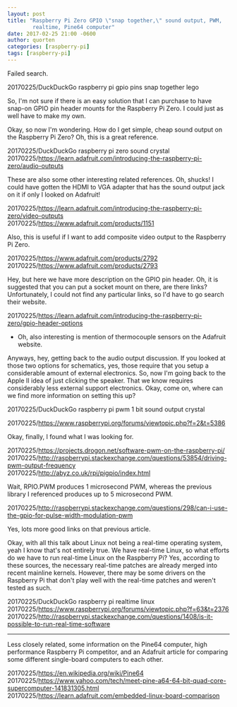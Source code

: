 ```yaml
---
layout: post
title: "Raspberry Pi Zero GPIO \"snap together,\" sound output, PWM,
        realtime, Pine64 computer"
date: 2017-02-25 21:00 -0600
author: quorten
categories: [raspberry-pi]
tags: [raspberry-pi]
---
```


Failed search.

20170225/DuckDuckGo raspberry pi gpio pins snap together lego

So, I'm not sure if there is an easy solution that I can purchase to
have snap-on GPIO pin header mounts for the Raspberry Pi Zero.  I
could just as well have to make my own.

Okay, so now I'm wondering.  How do I get simple, cheap sound output
on the Raspberry Pi Zero?  Oh, this is a great reference.

20170225/DuckDuckGo raspberry pi zero sound crystal
20170225/https://learn.adafruit.com/introducing-the-raspberry-pi-zero/audio-outputs

These are also some other interesting related references.  Oh, shucks!
I could have gotten the HDMI to VGA adapter that has the sound output
jack on it if only I looked on Adafruit!

20170225/https://learn.adafruit.com/introducing-the-raspberry-pi-zero/video-outputs  
20170225/https://www.adafruit.com/products/1151

Also, this is useful if I want to add composite video output to the
Raspberry Pi Zero.

<!-- more -->

20170225/https://www.adafruit.com/products/2792  
20170225/https://www.adafruit.com/products/2793

Hey, but here we have more description on the GPIO pin header.  Oh, it
is suggested that you can put a socket mount on there, are there
links?  Unfortunately, I could not find any particular links, so I'd
have to go search their website.

20170225/https://learn.adafruit.com/introducing-the-raspberry-pi-zero/gpio-header-options

* Oh, also interesting is mention of thermocouple sensors on the
  Adafruit website.

Anyways, hey, getting back to the audio output discussion.  If you
looked at those two options for schematics, yes, those require that
you setup a considerable amount of external electronics.  So, now I'm
going back to the Apple II idea of just clicking the speaker.  That we
know requires considerably less external support electronics.  Okay,
come on, where can we find more information on setting this up?

20170225/DuckDuckGo raspberry pi pwm 1 bit sound output crystal

20170225/https://www.raspberrypi.org/forums/viewtopic.php?f=2&t=5386

Okay, finally, I found what I was looking for.

20170225/https://projects.drogon.net/software-pwm-on-the-raspberry-pi/  
20170225/http://raspberrypi.stackexchange.com/questions/53854/driving-pwm-output-frequency  
20170225/http://abyz.co.uk/rpi/pigpio/index.html

Wait, RPIO.PWM produces 1 microsecond PWM, whereas the previous
library I referenced produces up to 5 microsecond PWM.

20170225/http://raspberrypi.stackexchange.com/questions/298/can-i-use-the-gpio-for-pulse-width-modulation-pwm

Yes, lots more good links on that previous article.

Okay, with all this talk about Linux not being a real-time operating
system, yeah I know that's not entirely true.  We have real-time
Linux, so what efforts do we have to run real-time Linux on the
Raspberry Pi?  Yes, according to these sources, the necessary
real-time patches are already merged into recent mainline kernels.
However, there may be some drivers on the Raspberry Pi that don't play
well with the real-time patches and weren't tested as such.

20170225/DuckDuckGo raspberry pi realtime linux  
20170225/https://www.raspberrypi.org/forums/viewtopic.php?f=63&t=2376  
20170225/http://raspberrypi.stackexchange.com/questions/1408/is-it-possible-to-run-real-time-software

----------

Less closely related, some information on the Pine64 computer, high
performance Raspberry Pi competitor, and an Adafruit article for
comparing some different single-board computers to each other.

20170225/https://en.wikipedia.org/wiki/Pine64  
20170225/https://www.yahoo.com/tech/meet-pine-a64-64-bit-quad-core-supercomputer-141831305.html  
20170225/https://learn.adafruit.com/embedded-linux-board-comparison
